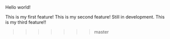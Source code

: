 Hello world!

This is my first feature!
This is my second feature! Still in development.
This is my third feature!!

>>>>>>> master
